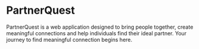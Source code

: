 # PartnerQuest
PartnerQuest is a web application designed to bring people together, create meaningful connections and help individuals find their ideal partner. Your journey to find meaningful connection begins here.
